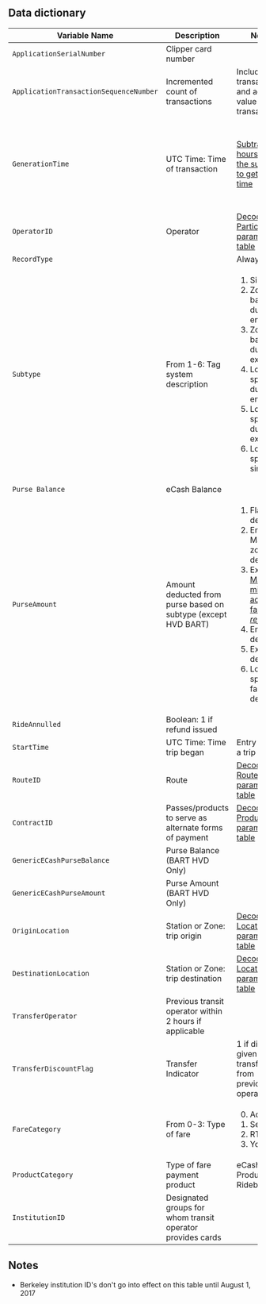 
## Data dictionary

| Variable Name                                                                                                                                                                                          | Description                                                                                                       | Notes                                                                                                                                                                |                                                                                                                                                                                                                                       |                                                                                                                             | 
|---|---|---|---|---| 
| `ApplicationSerialNumber`                                                                                                                                                                       | Clipper card number                                                                                          |                                                                                                                                         |                                                                                                                                                                                                                                             |                                                                                                                                   | 
| `ApplicationTransactionSequenceNumber`                                                                                                                                                            | Incremented count of transactions                                                     | Includes fare transactions and add value transactions                                        | Initialized at 1                                                                                                                                                                                                                         |                                                                                                                                   | 
| `GenerationTime`                                                                                                                                                                                  | UTC Time: Time of transaction                                                                                                                                                                                                                     | [Subtract 8 hours (or 7 in the summer) to get local time](https://github.com/BayAreaMetro/clpr/blob/master/inst/sql/day_fares.sql#L4)                                                                                                                                                                                     | [Subtract 11 hours (or 10 in the summer) to get the date of service](https://github.com/BayAreaMetro/clpr/blob/master/R/extract.R#L67-L70)    | [Subtract generation times to get trip time for dual tag transactions](https://github.com/BayAreaMetro/clpr/blob/master/R/complete_trip.R#L10) 
| `OperatorID`                                                                                                                                                                                    | Operator                                                   | [Decoded in Participant parameter table](https://github.com/BayAreaMetro/clpr/blob/master/R/extract.R#L53-L54)                                                                                                                                                                      |                                                                                                                                                                                                                                             |                                                                                                                                   | 
| `RecordType`                                                                                                                                                                                      |                                                       | Always 1                                                                                                                                                                      |                                                                                                                                                                                                                                            |                                                                                                                                   | 
| `Subtype`                                                                                                                                                                                        | From 1-6: Tag system description | <ol><li>Single tag</li><li>Zone-based dual tag entry</li><li>Zone-based dual tag exit</li><li>Location-specific dual tag entry</li><li>Location-specific dual tag exit</li><li>Location-specific single tag</li></ol>                                                                                                                                                       |                                                                                                                                                                                                                                             |                                                                                                                                   | 
| `Purse Balance`                                                                                                                                                                                 | eCash Balance                                                                                 |                                                                                                                                                                       |                                                                                                                                                                                                                                             |                                                                                                                                   | 
| `PurseAmount`                                                                                                                                                                                    | Amount deducted from purse based on subtype (except HVD BART)                                                   | <ol><li>Flat fare deducted</li><li>Entry: Maximum zone fare deducted</li><li>Exit: [Maximum minus actual fare *refunded*](https://github.com/BayAreaMetro/clpr/blob/master/R/complete_trip.R#L22)</li><li>Entry: No deduction</li><li>Exit: Fare deducted</li><li>Location-specific fare deducted</li></ol> |  |                                                                                                                                   | 
| `RideAnnulled`                                                                                                                                                                                 | Boolean: 1 if refund issued                                                                                      |                                                                                                                                       |                                                                                                                                                                                                                                             |                                                                                                                                   |                                                                                                                                                                                                                                             |                                                                                                                                   | 
| `StartTime`                                                                                                                                                                                      | UTC Time: Time trip began                                                                                              | Entry time for a trip |                                                                                                                                                           |                                                                                                                                   | 
| `RouteID` 	| Route                                                                                                             |  [Decoded in Route parameter table](https://github.com/BayAreaMetro/clpr/blob/master/R/extract.R#L55-L56)			                                                                                                                                                                        |                                                                                                                                                                                                                                             |                                                                                                                                   | 
| `ContractID`	| Passes/products to serve as alternate forms of payment| [Decoded in Product map parameter table](https://github.com/BayAreaMetro/clpr/blob/master/R/products.R#L13-L25)                                                                                                                                          |                                                                                                                                                                       |                                                                                                                                                                                                                                             |                                                                                                                                   | 
| `GenericECashPurseBalance`                                                                                                                                                                      | Purse Balance (BART HVD Only)                                                                                                   |                                                                                                                                                                       |                                                                                                                                                                                                                                             |                                                                                                                                   | 
| `GenericECashPurseAmount`                                                                                                                                                                         | Purse Amount (BART HVD Only)                                                                                                     |                                                                                                                                              |                                                                                                                                                                              |                                                                                                                                   | 
| `OriginLocation`                                                                                                                                                                               | Station or Zone: trip origin                                                                                                                                                     | [Decoded in Location parameter table](https://github.com/BayAreaMetro/clpr/blob/master/R/extract.R#L57-L58)                                                                                                                                                                                                                                            |                                                                                                                                   | 
| `DestinationLocation`                                                                                                                                                                            | Station or Zone: trip destination                                   | [Decoded in Location parameter table](https://github.com/BayAreaMetro/clpr/blob/master/R/extract.R#L57-L58)                                                                            | defaults to 65535 if unknown                                                                                                                                                                                                                                             |                                                                                                                                   | 
| `TransferOperator`                                                                                                                                                                            | Previous transit operator within 2 hours if applicable                                   |                                                                          |                                                                                                                                                                                                                                              |                                                                                                                                   | 
| `TransferDiscountFlag`                                                                                                                                                                            | Transfer Indicator                                   | 1 if discount given for transferring from previous operator                                                                           |                                                                                                                                                                                                                                              |                                                                                                                                   | 
| `FareCategory`                                                                                                                                                                                        | From 0-3: Type of fare | <ol start="0"><li>Adult</li><li>Senior</li><li>RTC</li><li>Youth</ol>                                                                                                                                                       |                                                                                                                                                                                                                                             |                                                                                                                                   | 
| `ProductCategory`                                                                                                                                                                                | Type of fare payment product                                                                                 | eCash vs Product vs Ridebook                                                                                                                                                                    |                                                                                                                                                                                                                                             |                                                                                                                                   | 
| `InstitutionID`                                                                                                                                                                                | Designated groups for whom transit operator provides cards                                                                                |                                                                                                                                                                       |                                                                                                                                                                                                                                             |                                                                                                                                   | 




## Notes



* Berkeley institution ID's don't go into effect on this table until August 1, 2017



